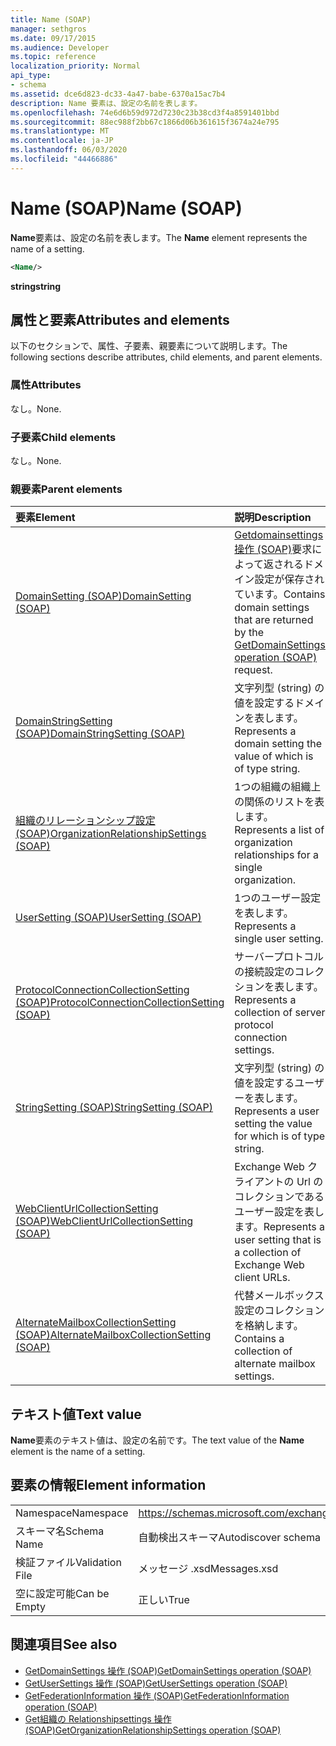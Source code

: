 ```yaml
---
title: Name (SOAP)
manager: sethgros
ms.date: 09/17/2015
ms.audience: Developer
ms.topic: reference
localization_priority: Normal
api_type:
- schema
ms.assetid: dce6d823-dc33-4a47-babe-6370a15ac7b4
description: Name 要素は、設定の名前を表します。
ms.openlocfilehash: 74e6d6b59d972d7230c23b38cd3f4a8591401bbd
ms.sourcegitcommit: 88ec988f2bb67c1866d06b361615f3674a24e795
ms.translationtype: MT
ms.contentlocale: ja-JP
ms.lasthandoff: 06/03/2020
ms.locfileid: "44466886"
---
```

# <a name="name-soap"></a><span data-ttu-id="cc5a0-103">Name (SOAP)</span><span class="sxs-lookup"><span data-stu-id="cc5a0-103">Name (SOAP)</span></span>

<span data-ttu-id="cc5a0-104">**Name**要素は、設定の名前を表します。</span><span class="sxs-lookup"><span data-stu-id="cc5a0-104">The **Name** element represents the name of a setting.</span></span> 
  
```XML
<Name/>
```

<span data-ttu-id="cc5a0-105">**string**</span><span class="sxs-lookup"><span data-stu-id="cc5a0-105">**string**</span></span>

## <a name="attributes-and-elements"></a><span data-ttu-id="cc5a0-106">属性と要素</span><span class="sxs-lookup"><span data-stu-id="cc5a0-106">Attributes and elements</span></span>

<span data-ttu-id="cc5a0-107">以下のセクションで、属性、子要素、親要素について説明します。</span><span class="sxs-lookup"><span data-stu-id="cc5a0-107">The following sections describe attributes, child elements, and parent elements.</span></span>
  
### <a name="attributes"></a><span data-ttu-id="cc5a0-108">属性</span><span class="sxs-lookup"><span data-stu-id="cc5a0-108">Attributes</span></span>

<span data-ttu-id="cc5a0-109">なし。</span><span class="sxs-lookup"><span data-stu-id="cc5a0-109">None.</span></span>
  
### <a name="child-elements"></a><span data-ttu-id="cc5a0-110">子要素</span><span class="sxs-lookup"><span data-stu-id="cc5a0-110">Child elements</span></span>

<span data-ttu-id="cc5a0-111">なし。</span><span class="sxs-lookup"><span data-stu-id="cc5a0-111">None.</span></span>
  
### <a name="parent-elements"></a><span data-ttu-id="cc5a0-112">親要素</span><span class="sxs-lookup"><span data-stu-id="cc5a0-112">Parent elements</span></span>

|<span data-ttu-id="cc5a0-113">**要素**</span><span class="sxs-lookup"><span data-stu-id="cc5a0-113">**Element**</span></span>|<span data-ttu-id="cc5a0-114">**説明**</span><span class="sxs-lookup"><span data-stu-id="cc5a0-114">**Description**</span></span>|
|:-----|:-----|
|[<span data-ttu-id="cc5a0-115">DomainSetting (SOAP)</span><span class="sxs-lookup"><span data-stu-id="cc5a0-115">DomainSetting (SOAP)</span></span>](domainsetting-soap.md) <br/> |<span data-ttu-id="cc5a0-116">[Getdomainsettings 操作 (SOAP)](getdomainsettings-operation-soap.md)要求によって返されるドメイン設定が保存されています。</span><span class="sxs-lookup"><span data-stu-id="cc5a0-116">Contains domain settings that are returned by the [GetDomainSettings operation (SOAP)](getdomainsettings-operation-soap.md) request.</span></span>  <br/> |
|[<span data-ttu-id="cc5a0-117">DomainStringSetting (SOAP)</span><span class="sxs-lookup"><span data-stu-id="cc5a0-117">DomainStringSetting (SOAP)</span></span>](domainstringsetting-soap.md) <br/> |<span data-ttu-id="cc5a0-118">文字列型 (string) の値を設定するドメインを表します。</span><span class="sxs-lookup"><span data-stu-id="cc5a0-118">Represents a domain setting the value of which is of type string.</span></span>  <br/> |
|[<span data-ttu-id="cc5a0-119">組織のリレーションシップ設定 (SOAP)</span><span class="sxs-lookup"><span data-stu-id="cc5a0-119">OrganizationRelationshipSettings (SOAP)</span></span>](organizationrelationshipsettings-soap.md) <br/> |<span data-ttu-id="cc5a0-120">1つの組織の組織上の関係のリストを表します。</span><span class="sxs-lookup"><span data-stu-id="cc5a0-120">Represents a list of organization relationships for a single organization.</span></span>  <br/> |
|[<span data-ttu-id="cc5a0-121">UserSetting (SOAP)</span><span class="sxs-lookup"><span data-stu-id="cc5a0-121">UserSetting (SOAP)</span></span>](usersetting-soap.md) <br/> |<span data-ttu-id="cc5a0-122">1つのユーザー設定を表します。</span><span class="sxs-lookup"><span data-stu-id="cc5a0-122">Represents a single user setting.</span></span>  <br/> |
|[<span data-ttu-id="cc5a0-123">ProtocolConnectionCollectionSetting (SOAP)</span><span class="sxs-lookup"><span data-stu-id="cc5a0-123">ProtocolConnectionCollectionSetting (SOAP)</span></span>](protocolconnectioncollectionsetting-soap.md) <br/> |<span data-ttu-id="cc5a0-124">サーバープロトコルの接続設定のコレクションを表します。</span><span class="sxs-lookup"><span data-stu-id="cc5a0-124">Represents a collection of server protocol connection settings.</span></span>  <br/> |
|[<span data-ttu-id="cc5a0-125">StringSetting (SOAP)</span><span class="sxs-lookup"><span data-stu-id="cc5a0-125">StringSetting (SOAP)</span></span>](stringsetting-soap.md) <br/> |<span data-ttu-id="cc5a0-126">文字列型 (string) の値を設定するユーザーを表します。</span><span class="sxs-lookup"><span data-stu-id="cc5a0-126">Represents a user setting the value for which is of type string.</span></span>  <br/> |
|[<span data-ttu-id="cc5a0-127">WebClientUrlCollectionSetting (SOAP)</span><span class="sxs-lookup"><span data-stu-id="cc5a0-127">WebClientUrlCollectionSetting (SOAP)</span></span>](webclienturlcollectionsetting-soap.md) <br/> |<span data-ttu-id="cc5a0-128">Exchange Web クライアントの Url のコレクションであるユーザー設定を表します。</span><span class="sxs-lookup"><span data-stu-id="cc5a0-128">Represents a user setting that is a collection of Exchange Web client URLs.</span></span>  <br/> |
|[<span data-ttu-id="cc5a0-129">AlternateMailboxCollectionSetting (SOAP)</span><span class="sxs-lookup"><span data-stu-id="cc5a0-129">AlternateMailboxCollectionSetting (SOAP)</span></span>](alternatemailboxcollectionsetting-soap.md) <br/> |<span data-ttu-id="cc5a0-130">代替メールボックス設定のコレクションを格納します。</span><span class="sxs-lookup"><span data-stu-id="cc5a0-130">Contains a collection of alternate mailbox settings.</span></span>  <br/> |
   
## <a name="text-value"></a><span data-ttu-id="cc5a0-131">テキスト値</span><span class="sxs-lookup"><span data-stu-id="cc5a0-131">Text value</span></span>

<span data-ttu-id="cc5a0-132">**Name**要素のテキスト値は、設定の名前です。</span><span class="sxs-lookup"><span data-stu-id="cc5a0-132">The text value of the **Name** element is the name of a setting.</span></span> 
  
## <a name="element-information"></a><span data-ttu-id="cc5a0-133">要素の情報</span><span class="sxs-lookup"><span data-stu-id="cc5a0-133">Element information</span></span>

|||
|:-----|:-----|
|<span data-ttu-id="cc5a0-134">Namespace</span><span class="sxs-lookup"><span data-stu-id="cc5a0-134">Namespace</span></span>  <br/> |https://schemas.microsoft.com/exchange/2010/Autodiscover  <br/> |
|<span data-ttu-id="cc5a0-135">スキーマ名</span><span class="sxs-lookup"><span data-stu-id="cc5a0-135">Schema Name</span></span>  <br/> |<span data-ttu-id="cc5a0-136">自動検出スキーマ</span><span class="sxs-lookup"><span data-stu-id="cc5a0-136">Autodiscover schema</span></span>  <br/> |
|<span data-ttu-id="cc5a0-137">検証ファイル</span><span class="sxs-lookup"><span data-stu-id="cc5a0-137">Validation File</span></span>  <br/> |<span data-ttu-id="cc5a0-138">メッセージ .xsd</span><span class="sxs-lookup"><span data-stu-id="cc5a0-138">Messages.xsd</span></span>  <br/> |
|<span data-ttu-id="cc5a0-139">空に設定可能</span><span class="sxs-lookup"><span data-stu-id="cc5a0-139">Can be Empty</span></span>  <br/> |<span data-ttu-id="cc5a0-140">正しい</span><span class="sxs-lookup"><span data-stu-id="cc5a0-140">True</span></span>  <br/> |
   
## <a name="see-also"></a><span data-ttu-id="cc5a0-141">関連項目</span><span class="sxs-lookup"><span data-stu-id="cc5a0-141">See also</span></span>

- [<span data-ttu-id="cc5a0-142">GetDomainSettings 操作 (SOAP)</span><span class="sxs-lookup"><span data-stu-id="cc5a0-142">GetDomainSettings operation (SOAP)</span></span>](getdomainsettings-operation-soap.md)
- [<span data-ttu-id="cc5a0-143">GetUserSettings 操作 (SOAP)</span><span class="sxs-lookup"><span data-stu-id="cc5a0-143">GetUserSettings operation (SOAP)</span></span>](getusersettings-operation-soap.md)
- [<span data-ttu-id="cc5a0-144">GetFederationInformation 操作 (SOAP)</span><span class="sxs-lookup"><span data-stu-id="cc5a0-144">GetFederationInformation operation (SOAP)</span></span>](getfederationinformation-operation-soap.md)
- [<span data-ttu-id="cc5a0-145">Get組織の Relationshipsettings 操作 (SOAP)</span><span class="sxs-lookup"><span data-stu-id="cc5a0-145">GetOrganizationRelationshipSettings operation (SOAP)</span></span>](getorganizationrelationshipsettings-operation-soap.md)

